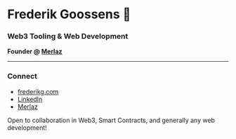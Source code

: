 # Frederik Goossens 👋

### Web3 Tooling & Web Development

**Founder @ [Merlaz](https://merlaz.com)**

---

### Connect

- [frederikg.com](https://frederikg.com)  
- [LinkedIn](https://www.linkedin.com/in/frederikgoossens/)  
- [Merlaz](https://merlaz.com)

Open to collaboration in Web3, Smart Contracts, and generally any web development!
